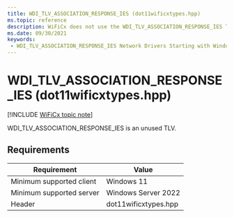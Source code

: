 ```yaml
---
title: WDI_TLV_ASSOCIATION_RESPONSE_IES (dot11wificxtypes.hpp)
ms.topic: reference
description: WiFiCx does not use the WDI_TLV_ASSOCIATION_RESPONSE_IES TLV.
ms.date: 09/30/2021
keywords:
 - WDI_TLV_ASSOCIATION_RESPONSE_IES Network Drivers Starting with Windows Vista
---
```


# WDI\_TLV\_ASSOCIATION\_RESPONSE\_IES (dot11wificxtypes.hpp)

[!INCLUDE [WiFiCx topic note](../includes/wificx-version-warning.md)]


WDI\_TLV\_ASSOCIATION\_RESPONSE\_IES is an unused TLV.

## Requirements

|Requirement|Value|
|--- |--- |
|Minimum supported client|Windows 11|
|Minimum supported server|Windows Server 2022|
|Header|dot11wificxtypes.hpp|


 

 




